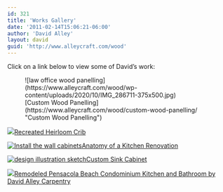 ```yaml
---
id: 321
title: 'Works Gallery'
date: '2011-02-14T15:06:21-06:00'
author: 'David Alley'
layout: david
guid: 'http://www.alleycraft.com/wood'
---
```


Click on a link below to view some of David’s work:
<figure markdown=1>
![law office wood panelling](https://www.alleycraft.com/wood/wp-content/uploads/2020/10/IMG_286711-375x500.jpg)

<figcaption markdown=1>[Custom Wood Panelling](https://www.alleycraft.com/wood/custom-wood-panelling/ "Custom Wood Panelling")
</figcaption>
</figure>

[![](https://www.alleycraft.com/wood/wp-content/uploads/2011/06/Crib09.jpg)Recreated Heirloom Crib](https://www.alleycraft.com/wood/recreated-heirloom-crib/ "Recreated Heirloom Crib")

[![Install the wall cabinets](https://www.alleycraft.com/wood/wp-content/uploads/2011/06/TheInstall10.jpg)Anatomy of a Kitchen Renovation](https://www.alleycraft.com/wood/anatomy-of-a-kitchen-renovation/ "Anatomy of a Kitchen Renovation")

[![design illustration sketch](https://www.alleycraft.com/wood/wp-content/uploads/2011/02/ShopOne15.jpg)Custom Sink Cabinet](https://www.alleycraft.com/wood/custom-dresser/ "Custom Sink Cabinet")

[![](https://www.alleycraft.com/wood/wp-content/uploads/2011/02/dscn2009.jpg)Remodeled Pensacola Beach Condominium Kitchen and Bathroom by David Alley Carpentry](https://www.alleycraft.com/wood/double-beach-house-renovation/ "Remodeled  Pensacola Beach Condominium Kitchen and Bathroom by David Alley Carpentry")
